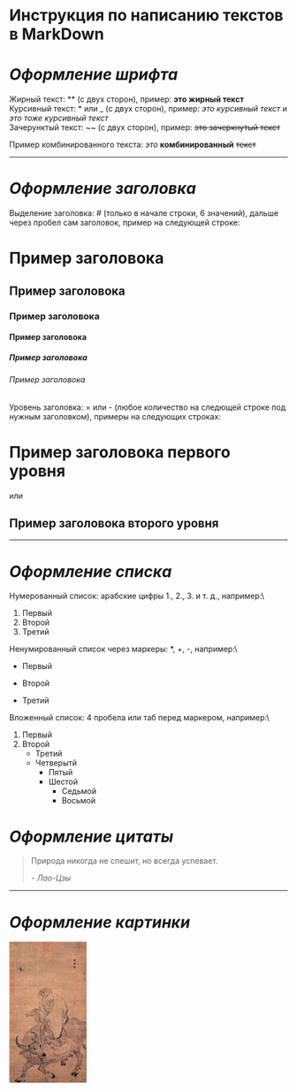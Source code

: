 # **Инструкция по написанию текстов в MarkDown**

# *Оформление шрифта*

Жирный текст: ** (с двух сторон), пример: **это жирный текст**\
Курсивный текст: * или _ (с двух сторон), пример: *это курсивный текст* и _это тоже курсивный текст_\
Зачерунктый текст: ~~ (с двух сторон), пример: ~~это зачеркнутый текст~~

Пример комбинированного текста: *это* **комбинированный** ~~текст~~
___
# *Оформление заголовка*

Выделение заголовка: # (только в начале строки, 6 значений), дальше через пробел сам заголовок, пример на следующей строке:
# Пример заголовока
## Пример заголовока
### Пример заголовока
#### Пример заголовока
##### Пример заголовока
###### Пример заголовока

Уровень заголовка: = или - (любое количество на следющей строке под нужным заголовком), примеры на следующих строках:

Пример заголовока первого уровня
===============

или

Пример заголовока второго уровня
---------------
___

# *Оформление списка*

Нумерованный список: арабские цифры 1., 2., 3. и т. д., например:\
1. Первый
2. Второй
3. Третий

Ненумированный список через маркеры: *, +, -, например:\
* Первый
+ Второй
- Третий

Вложенный список: 4 пробела или таб перед маркером, например:\
1. Первый
2. Второй
    * Третий
    * Четверытй
        + Пятый
        + Шестой
            - Седьмой
            - Восьмой

# *Оформление цитаты*

>Природа никогда не спешит, но всегда успевает.
>
> *- Лао-Цзы*
___

# *Оформление картинки*

![Лао Цзы](lao-czy.jpg)




